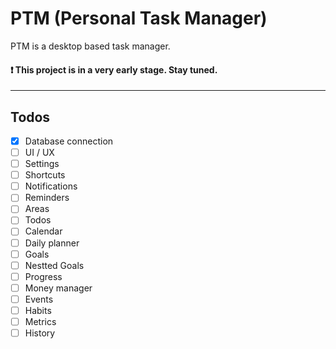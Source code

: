 # PTM (Personal Task Manager)

PTM is a desktop based task manager.

#### :exclamation: This project is in a very early stage. Stay tuned.

--------

## Todos
- [x] Database connection
- [ ] UI / UX
- [ ] Settings
- [ ] Shortcuts
- [ ] Notifications
- [ ] Reminders
- [ ] Areas
- [ ] Todos
- [ ] Calendar
- [ ] Daily planner
- [ ] Goals
- [ ] Nestted Goals
- [ ] Progress
- [ ] Money manager
- [ ] Events
- [ ] Habits
- [ ] Metrics
- [ ] History
